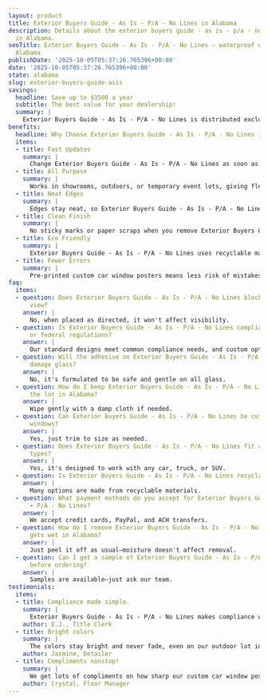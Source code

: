 ```yaml
---
layout: product
title: Exterior Buyers Guide - As Is - P/A - No Lines in Alabama
description: Details about the exterior buyers guide - as is - p/a - no lines product
  in Alabama.
seoTitle: Exterior Buyers Guide - As Is - P/A - No Lines — waterproof window sticker
  Alabama
publishDate: '2025-10-05T05:37:26.765396+00:00'
date: '2025-10-05T05:37:26.765396+00:00'
state: alabama
slug: exterior-buyers-guide-asis
savings:
  headline: Save up to $3500 a year
  subtitle: The best value for your dealership!
  summary: |
    Exterior Buyers Guide - As Is - P/A - No Lines is distributed exclusively by AK Dealer Services, known for the best value in the business across Alabama. Choose their service and enjoy peace of mind with every order.
benefits:
  headline: Why Choose Exterior Buyers Guide - As Is - P/A - No Lines in Alabama?
  items:
  - title: Fast Updates
    summary: |
      Change Exterior Buyers Guide - As Is - P/A - No Lines as soon as details change, keeping your lot accurate and up to date. Fast updates keep you competitive.
  - title: All Purpose
    summary: |
      Works in showrooms, outdoors, or temporary event lots, giving flexibility for every need. Use Exterior Buyers Guide - As Is - P/A - No Lines wherever your cars are displayed.
  - title: Neat Edges
    summary: |
      Edges stay neat, so Exterior Buyers Guide - As Is - P/A - No Lines always looks as good as new. No more fraying or worn-out labels on display.
  - title: Clean Finish
    summary: |
      No sticky marks or paper scraps when you remove Exterior Buyers Guide - As Is - P/A - No Lines—just a clean window. You won’t need extra time for cleanup.
  - title: Eco Friendly
    summary: |
      Exterior Buyers Guide - As Is - P/A - No Lines uses recyclable materials, supporting your dealership’s green initiatives. It’s a smart option for businesses that value sustainability.
  - title: Fewer Errors
    summary: |
      Pre-printed custom car window posters means less risk of mistakes or mismatched information on vehicles. Accuracy reduces confusion and boosts customer satisfaction.
faq:
  items:
  - question: Does Exterior Buyers Guide - As Is - P/A - No Lines block the driver's
      view?
    answer: |
      No, when placed as directed, it won't affect visibility.
  - question: Is Exterior Buyers Guide - As Is - P/A - No Lines compliant with state
      or federal regulations?
    answer: |
      Our standard designs meet common compliance needs, and custom options are available for special rules.
  - question: Will the adhesive on Exterior Buyers Guide - As Is - P/A - No Lines
      damage glass?
    answer: |
      No, it's formulated to be safe and gentle on all glass.
  - question: How do I keep Exterior Buyers Guide - As Is - P/A - No Lines clean on
      the lot in Alabama?
    answer: |
      Wipe gently with a damp cloth if needed.
  - question: Can Exterior Buyers Guide - As Is - P/A - No Lines be cut to fit odd-shaped
      windows?
    answer: |
      Yes, just trim to size as needed.
  - question: Does Exterior Buyers Guide - As Is - P/A - No Lines fit all vehicle
      types?
    answer: |
      Yes, it's designed to work with any car, truck, or SUV.
  - question: Is Exterior Buyers Guide - As Is - P/A - No Lines recyclable?
    answer: |
      Many options are made from recyclable materials.
  - question: What payment methods do you accept for Exterior Buyers Guide - As Is
      - P/A - No Lines?
    answer: |
      We accept credit cards, PayPal, and ACH transfers.
  - question: How do I remove Exterior Buyers Guide - As Is - P/A - No Lines if it
      gets wet in Alabama?
    answer: |
      Just peel it off as usual—moisture doesn't affect removal.
  - question: Can I get a sample of Exterior Buyers Guide - As Is - P/A - No Lines
      before ordering?
    answer: |
      Samples are available—just ask our team.
testimonials:
  items:
  - title: Compliance made simple.
    summary: |
      Exterior Buyers Guide - As Is - P/A - No Lines makes compliance with state rules simple and stress-free.
    author: E.J., Title Clerk
  - title: Bright colors
    summary: |
      The colors stay bright and never fade, even on our outdoor lot in Alabama.
    author: Jasmine, Detailer
  - title: Compliments nonstop!
    summary: |
      We get lots of compliments on how sharp our custom car window posters looks.
    author: Crystal, Floor Manager
---
```


<!-- Generated page for Exterior Buyers Guide - As Is - P/A - No Lines in Alabama -->
